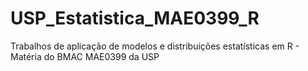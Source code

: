 # USP_Estatistica_MAE0399_R
Trabalhos de aplicação de modelos e distribuições estatísticas em R - Matéria do BMAC MAE0399 da USP 
